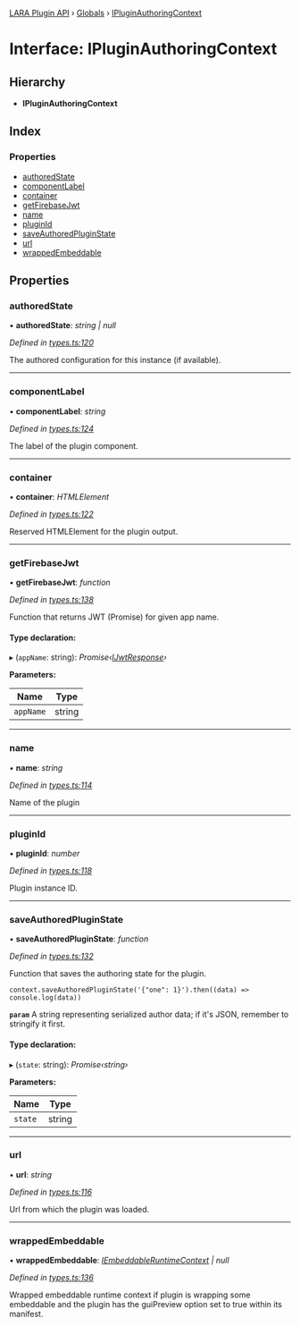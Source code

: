 [LARA Plugin API](../README.md) › [Globals](../globals.md) › [IPluginAuthoringContext](ipluginauthoringcontext.md)

# Interface: IPluginAuthoringContext

## Hierarchy

* **IPluginAuthoringContext**

## Index

### Properties

* [authoredState](ipluginauthoringcontext.md#authoredstate)
* [componentLabel](ipluginauthoringcontext.md#componentlabel)
* [container](ipluginauthoringcontext.md#container)
* [getFirebaseJwt](ipluginauthoringcontext.md#getfirebasejwt)
* [name](ipluginauthoringcontext.md#name)
* [pluginId](ipluginauthoringcontext.md#pluginid)
* [saveAuthoredPluginState](ipluginauthoringcontext.md#saveauthoredpluginstate)
* [url](ipluginauthoringcontext.md#url)
* [wrappedEmbeddable](ipluginauthoringcontext.md#wrappedembeddable)

## Properties

###  authoredState

• **authoredState**: *string | null*

*Defined in [types.ts:120](../../../lara-typescript/src/plugin-api/types.ts#L120)*

The authored configuration for this instance (if available).

___

###  componentLabel

• **componentLabel**: *string*

*Defined in [types.ts:124](../../../lara-typescript/src/plugin-api/types.ts#L124)*

The label of the plugin component.

___

###  container

• **container**: *HTMLElement*

*Defined in [types.ts:122](../../../lara-typescript/src/plugin-api/types.ts#L122)*

Reserved HTMLElement for the plugin output.

___

###  getFirebaseJwt

• **getFirebaseJwt**: *function*

*Defined in [types.ts:138](../../../lara-typescript/src/plugin-api/types.ts#L138)*

Function that returns JWT (Promise) for given app name.

#### Type declaration:

▸ (`appName`: string): *Promise‹[IJwtResponse](ijwtresponse.md)›*

**Parameters:**

Name | Type |
------ | ------ |
`appName` | string |

___

###  name

• **name**: *string*

*Defined in [types.ts:114](../../../lara-typescript/src/plugin-api/types.ts#L114)*

Name of the plugin

___

###  pluginId

• **pluginId**: *number*

*Defined in [types.ts:118](../../../lara-typescript/src/plugin-api/types.ts#L118)*

Plugin instance ID.

___

###  saveAuthoredPluginState

• **saveAuthoredPluginState**: *function*

*Defined in [types.ts:132](../../../lara-typescript/src/plugin-api/types.ts#L132)*

Function that saves the authoring state for the plugin.
```
context.saveAuthoredPluginState('{"one": 1}').then((data) => console.log(data))
```

**`param`** A string representing serialized author data; if it's JSON, remember to stringify it first.

#### Type declaration:

▸ (`state`: string): *Promise‹string›*

**Parameters:**

Name | Type |
------ | ------ |
`state` | string |

___

###  url

• **url**: *string*

*Defined in [types.ts:116](../../../lara-typescript/src/plugin-api/types.ts#L116)*

Url from which the plugin was loaded.

___

###  wrappedEmbeddable

• **wrappedEmbeddable**: *[IEmbeddableRuntimeContext](iembeddableruntimecontext.md) | null*

*Defined in [types.ts:136](../../../lara-typescript/src/plugin-api/types.ts#L136)*

Wrapped embeddable runtime context if plugin is wrapping some embeddable and the plugin has the
guiPreview option set to true within its manifest.
